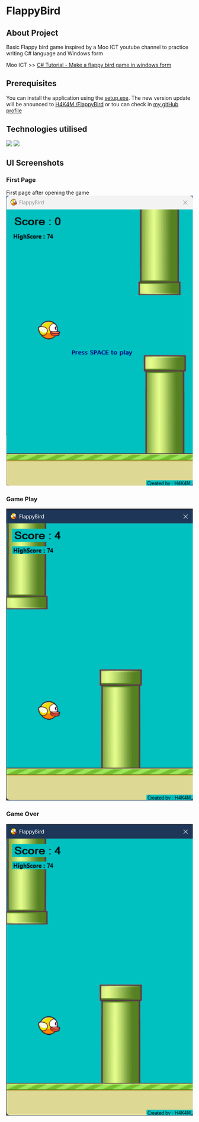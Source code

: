 # FlappyBird
## About Project
Basic Flappy bird game inspired by a Moo ICT youtube channel to practice writing C# language and Windows form

Moo ICT >> [C# Tutorial - Make a flappy bird game in windows form](https://www.youtube.com/watch?v=yUCCv-sFUDQ&ab_channel=MooICT)

## Prerequisites
You can install the application using the [setup.exe](https://github.com/H4K4M/FlappyBird/tree/main/FlappybirdSetup). The new version update will be anounced to [H4K4M
/FlappyBird](https://github.com/H4K4M/FlappyBird) or tou can check in [my gitHub profile](https://github.com/H4K4M) 

## Technologies utilised
<div id="badges">
  <img src="https://img.shields.io/badge/-C Sharp-green" />
  <img src="https://img.shields.io/badge/-Windows Forms-white" />
</div>

## UI Screenshots

### First Page

First page after opening the game
![Screenshot](Screenshots/FirstPage.png)

### Game Play
![Screenshot](Screenshots/GamePlay.png)

### Game Over
![Screenshot](Screenshots/GamePlay.png)
